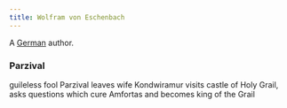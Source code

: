```yaml
---
title: Wolfram von Eschenbach
---
```


A [German](../index.html) author.

### Parzival

guileless fool Parzival leaves wife Kondwiramur visits castle of Holy Grail, asks questions which cure Amfortas and becomes king of the Grail
